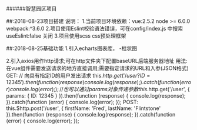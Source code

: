 ######智慧园区项目

##:2018-08-23项目搭建
说明：
	1.当前项目环境依赖：vue:2.5.2  node >= 6.0.0  webpack:^3.6.0
	2.项目使用Eslint校验语法错误，可在config/index.js 中搜索useEslint:false 关闭
	3.项目使用scss css预处理框架

##:2018-08-25基础功能 
1.引入echarts图表库，
	-柱状图

2.引入axios用作http请求;可在http文件夹下配置baseURL后端服务器地址
用法:在vue组件需要发送请求的地方直接调用;需要指定请求的URL和入参(JSON格式)
 GET:
	// 向具有指定ID的用户发出请求
	this.$http.get('/user?ID=12345')
	  .then(function (response) {
	    console.log(response);
	  })
	  .catch(function (error) {
	    console.log(error);
	  });
	// 也可以通过 params 对象传递参数
	this.$http.get('/user', {
	    params: {
	      ID: 12345
	    }
	}).then(function (response) {
	    console.log(response);
	}).catch(function (error) {
	    console.log(error);
	});
 POST:
 	this.$http.post('/user', {
	    firstName: 'Fred',
	    lastName: 'Flintstone'
	}).then(function (response) {
    	console.log(response);
  	}).catch(function (error) {
    	console.log(error);
  	});
